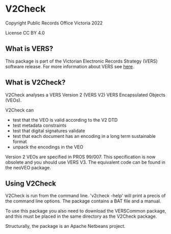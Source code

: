# V2Check

Copyright Public Records Office Victoria 2022

License CC BY 4.0

## What is VERS?

This package is part of the Victorian Electronic Records Strategy (VERS)
software release. For more information about VERS see
[here](https://prov.vic.gov.au/recordkeeping-government/vers).

## What is V2Check?

V2Check analyses a VERS Version 2 (VERS V2) VERS Encapsulated Objects (VEOs).

V2Check can
- test that the VEO is valid according to the V2 DTD
- test metadata constraints
- test that digital signatures validate
- test that each document has an encoding in a long term sustainable format
- unpack the encodings in the VEO

Version 2 VEOs are specified in PROS 99/007. This specification is now obsolete
and you should use VERS V3. The equivalent code can be found in the neoVEO
package.

## Using V2Check

V2Check is run from the command line. 'v2check -help' will print a precis of
the command line options. The package contains a BAT file and a manual.

To use this package you also need to download the VERSCommon package, and this
must be placed in the same directory as the V2Check package.

Structurally, the package is an Apache Netbeans project.